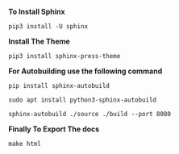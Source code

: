 **To Install Sphinx**
```
pip3 install -U sphinx
```

**Install The Theme**
```
pip3 install sphinx-press-theme
```

**For Autobuilding use the following command**
```
pip install sphinx-autobuild
```

```
sudo apt install python3-sphinx-autobuild
```

```
sphinx-autobuild ./source ./build --port 8080
```

**Finally To Export The docs**
```
make html
```
